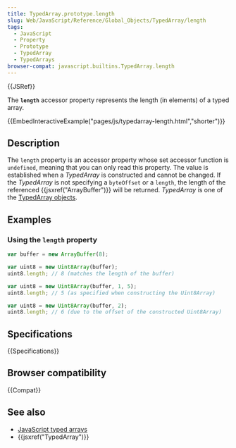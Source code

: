 ```yaml
---
title: TypedArray.prototype.length
slug: Web/JavaScript/Reference/Global_Objects/TypedArray/length
tags:
  - JavaScript
  - Property
  - Prototype
  - TypedArray
  - TypedArrays
browser-compat: javascript.builtins.TypedArray.length
---
```

{{JSRef}}

The **`length`** accessor property represents the length (in elements) of a
typed array.

{{EmbedInteractiveExample("pages/js/typedarray-length.html","shorter")}}

## Description

The `length` property is an accessor property whose set accessor function is
`undefined`, meaning that you can only read this property. The value is
established when a *TypedArray* is constructed and cannot be changed. If the
*TypedArray* is not specifying a `byteOffset` or a `length`, the length of the
referenced {{jsxref("ArrayBuffer")}} will be returned. *TypedArray* is
one of the
[TypedArray objects](/en-US/docs/Web/JavaScript/Reference/Global_Objects/TypedArray#TypedArray_objects).

## Examples

### Using the `length` property

```js
var buffer = new ArrayBuffer(8);

var uint8 = new Uint8Array(buffer);
uint8.length; // 8 (matches the length of the buffer)

var uint8 = new Uint8Array(buffer, 1, 5);
uint8.length; // 5 (as specified when constructing the Uint8Array)

var uint8 = new Uint8Array(buffer, 2);
uint8.length; // 6 (due to the offset of the constructed Uint8Array)
```

## Specifications

{{Specifications}}

## Browser compatibility

{{Compat}}

## See also

*   [JavaScript typed arrays](/en-US/docs/Web/JavaScript/Typed_arrays)
*   {{jsxref("TypedArray")}}
